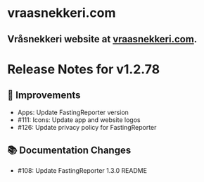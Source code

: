 # vraasnekkeri.com
## Vråsnekkeri website at [vraasnekkeri.com](https://www.vraasnekkeri.com).

# Release Notes for v1.2.78
## 🔨 Improvements
- Apps: Update FastingReporter version
- #111: Icons: Update app and website logos
- #126: Update privacy policy for FastingReporter

## 📚 Documentation Changes
- #108: Update FastingReporter 1.3.0 README